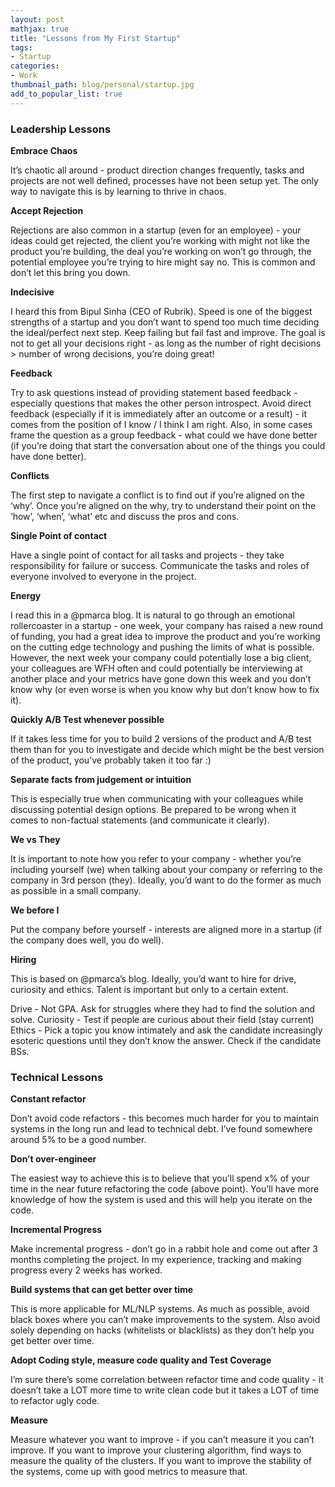 ```yaml
---
layout: post
mathjax: true
title: "Lessons from My First Startup"
tags:
- Startup
categories:
- Work
thumbnail_path: blog/personal/startup.jpg
add_to_popular_list: true
---
```


### Leadership Lessons

**Embrace Chaos**

It’s chaotic all around - product direction changes frequently, tasks and projects are not well defined, processes have not been setup yet. The only way to navigate this is by learning to thrive in chaos.

**Accept Rejection**

Rejections are also common in a startup (even for an employee) - your ideas could get rejected, the client you’re working with might not like the product you’re building, the deal you’re working on won’t go through, the potential employee you’re trying to hire might say no. This is common and don’t let this bring you down.

**Indecisive**

I heard this from Bipul Sinha (CEO of Rubrik). Speed is one of the biggest strengths of a startup and you don’t want to spend too much time deciding the ideal/perfect next step. Keep failing but fail fast and improve. The goal is not to get all your decisions right - as long as the number of right decisions > number of wrong decisions, you’re doing great!

**Feedback**

Try to ask questions instead of providing statement based feedback - especially questions that makes the other person introspect. Avoid direct feedback (especially if it is immediately after an outcome or a result) - it comes from the position of I know / I think I am right. Also, in some cases frame the question as a group feedback - what could we have done better (if you’re doing that start the conversation about one of the things you could have done better).

**Conflicts**

The first step to navigate a conflict is to find out if you’re aligned on the ‘why’. Once you’re aligned on the why, try to understand their point on the ‘how’, ‘when’, ‘what’ etc and discuss the pros and cons.

**Single Point of contact**

Have a single point of contact for all tasks and projects - they take responsibility for failure or success. Communicate the tasks and roles of everyone involved to everyone in the project.

**Energy**

I read this in a @pmarca blog. It is natural to go through an emotional rollercoaster in a startup - one week, your company has raised a new round of funding, you had a great idea to improve the product and you’re working on the cutting edge technology and pushing the limits of what is possible. However, the next week your company could potentially lose a big client, your colleagues are WFH often and could potentially be interviewing at another place and your metrics have gone down this week and you don’t know why (or even worse is when you know why but don’t know how to fix it).

**Quickly A/B Test whenever possible**

If it takes less time for you to build 2 versions of the product and A/B test them than for you to investigate and decide which might be the best version of the product, you’ve probably taken it too far :)

**Separate facts from judgement or intuition**

This is especially true when communicating with your colleagues while discussing potential design options. Be prepared to be wrong when it comes to non-factual statements (and communicate it clearly).

**We vs They**

It is important to note how you refer to your company - whether you’re including yourself (we) when talking about your company or referring to the company in 3rd person (they). Ideally, you’d want to do the former as much as possible in a small company.

**We before I**

Put the company before yourself - interests are aligned more in a startup (if the company does well, you do well).

**Hiring**

This is based on @pmarca’s blog. Ideally, you’d want to hire for drive, curiosity and ethics. Talent is important but only to a certain extent.

Drive - Not GPA. Ask for struggles where they had to find the solution and solve.
Curiosity - Test if people are curious about their field (stay current)
Ethics - Pick a topic you know intimately and ask the candidate increasingly esoteric questions until they don’t know the answer. Check if the candidate BSs.

### Technical Lessons

**Constant refactor**

Don’t avoid code refactors - this becomes much harder for you to maintain systems in the long run and lead to technical debt. I’ve found somewhere around 5% to be a good number.

**Don’t over-engineer**

The easiest way to achieve this is to believe that you’ll spend x% of your time in the near future refactoring the code (above point). You’ll have more knowledge of how the system is used and this will help you iterate on the code.

**Incremental Progress**

Make incremental progress - don’t go in a rabbit hole and come out after 3 months completing the project. In my experience, tracking and making progress every 2 weeks has worked.

**Build systems that can get better over time**

This is more applicable for ML/NLP systems. As much as possible, avoid black boxes where you can’t make improvements to the system. Also avoid solely depending on hacks (whitelists or blacklists) as they don’t help you get better over time.

**Adopt Coding style, measure code quality and Test Coverage**

I’m sure there’s some correlation between refactor time and code quality - it doesn’t take a LOT more time to write clean code but it takes a LOT of time to refactor ugly code.

**Measure**

Measure whatever you want to improve - if you can’t measure it you can’t improve. If you want to improve your clustering algorithm, find ways to measure the quality of the clusters. If you want to improve the stability of the systems, come up with good metrics to measure that.

